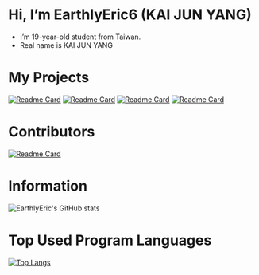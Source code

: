 # Hi, I’m EarthlyEric6 (KAI JUN YANG)
-  I’m 19-year-old student from Taiwan.
-  Real name is KAI JUN YANG

# My Projects
[![Readme Card](https://github-readme-stats.vercel.app/api/pin/?username=EarthlyEric&repo=Luminara&theme=tokyonight)](https://github.com/EarthlyEric/Luminara)
[![Readme Card](https://github-readme-stats.vercel.app/api/pin/?username=EarthlyEric&repo=LuminaraAPI&theme=tokyonight)](https://github.com/EarthlyEric/LuminaraAPI)
[![Readme Card](https://github-readme-stats.vercel.app/api/pin/?username=EarthlyEric&repo=silentmode&theme=tokyonight)](https://github.com/EarthlyEric/silentmode)
[![Readme Card](https://github-readme-stats.vercel.app/api/pin/?username=EarthlyEric&repo=ServerSeekerReborn&theme=tokyonight)](https://github.com/EarthlyEric/ServerSeekerReborn)
# Contributors
[![Readme Card](https://github-readme-stats.vercel.app/api/pin/?username=busybox11&repo=NowPlaying-for-Spotify&theme=tokyonight)](https://github.com/busybox11/NowPlaying-for-Spotify)

# Information 
![EarthlyEric's GitHub stats](https://github-readme-stats.vercel.app/api?username=EarthlyEric&show_icons=true&theme=tokyonight)

# Top Used Program Languages
[![Top Langs](https://github-readme-stats.vercel.app/api/top-langs/?username=EarthlyEric&langs_count=10&layout=compact)](https://github.com/anuraghazra/github-readme-stats)
